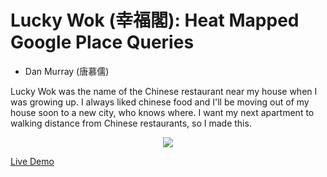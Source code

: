 Lucky Wok (幸福閣): Heat Mapped Google Place Queries
===========

- Dan Murray (唐慕儒)

Lucky Wok was the name of the Chinese restaurant near my house when I was growing up. I always liked chinese food and I'll be moving out of my house soon to a new city, who knows where. I want my next apartment to walking distance from Chinese restaurants, so I made this.

<p align="center">
  <img src="https://raw.github.com/danielmurray/luckywok/master/demo.png" />
</p>

<a href="https://danielmurray.github.io/luckywok/">Live Demo</a>
